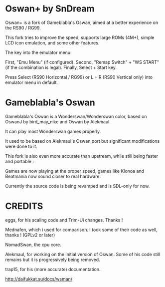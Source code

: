 Oswan+ by SnDream
======================

Oswan+ is a fork of Gameblabla's Oswan, aimed at a better experience on the RS90 / RG99.

This fork tries to improve the speed, supports large ROMs (4M+), simple LCD icon emulation, and some other features.

The key into the emulator menu:

First, "Emu Menu" (if configured). Second, "Remap Switch" + "WS START" (if the combination is legal). Finally, Select + Start key.

Press Select (RS90 Horizontal / RG99) or L + R (RS90 Vertical only) into emulator menu in default.

Gameblabla's Oswan
=======================

Gameblabla's Oswan is a Wonderswan/Wonderswan color, based on OswanJ by bird_may_nike and Oswan by Alekmaul.

It can play most Wonderswan games properly.

It used to be based on Alekmaul's Oswan port but significant modifications were done to it.

This fork is also even more accurate than upstream, while still being faster and portable : 

Games are now playing at the proper speed, games like Klonoa and Beatmania now sound closer to real hardware.

Currently the source code is being revamped and is SDL-only for now.

CREDITS
===========

eggs, for his scaling code and Trim-Ui changes. Thanks !

Mednafen, which i used for comparison. I took some of their code as well, thanks ! (GPLv2 or later)

NomadSwan, the cpu core.

Alekmaul, for working on the initial version of Oswan. Some of his code still remains but it is progressively being removed.

trap15, for his (more accurate) documentation. 

http://daifukkat.su/docs/wsman/
